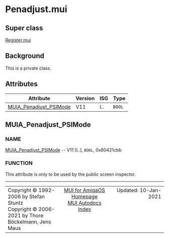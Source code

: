# Penadjust.mui
## Super class
[Register.mui](MUI_Register.md)
## Background
This is a private class.
## Attributes
Attribute|Version|ISG|Type
---------|-------|---|----
[MUIA_Penadjust_PSIMode](MUI_Penadjust.md/#MUIA_Penadjust_PSIMode)|V11|I..|`BOOL`

## MUIA_Penadjust_PSIMode
### NAME
[MUIA_Penadjust_PSIMode](MUI_Penadjust.md/#MUIA_Penadjust_PSIMode) -- V11 [I..], `BOOL`, 0x80421cbb

### FUNCTION
This attribute is only to be used by the public screen inspector.

----
<table class='compact' style='border: none; border-spacing: 0px; margin: 0px' width='100%'>
<tr>
<td style='text-align: left; vertical-align: top' width='33%'>Copyright &copy 1992-2006 by Stefan Stuntz<br>Copyright &copy 2006-2021 by Thore B&ouml;ckelmann, Jens Maus</TD>
<td style='text-align: center; vertical-align: top' width='33%'>
<a href=http://github.com/amiga-mui/muidev>MUI for AmigaOS Homepage</a><br>
<a href=http://github.com/amiga-mui/muidev/autodocs/autodocs.md>MUI Autodocs Index</a>
</td>
<td style='text-align: right; vertical-align: top' width='33%'>Updated: 10-Jan-2021</td>
</tr>
</table>
